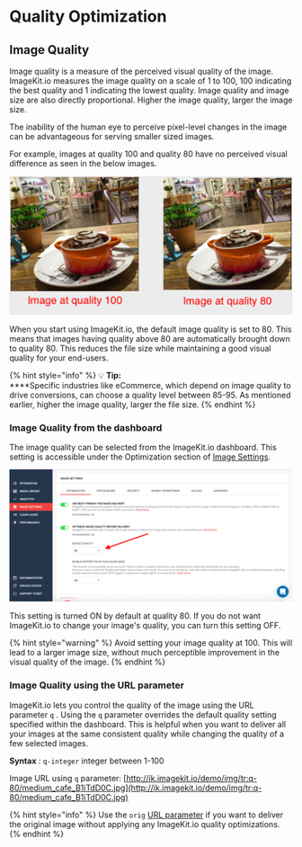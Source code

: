 # Quality Optimization

## Image Quality

Image quality is a measure of the perceived visual quality of the image. ImageKit.io measures the image quality on a scale of 1 to 100, 100 indicating the best quality and 1 indicating the lowest quality. Image quality and image size are also directly proportional. Higher the image quality, larger the image size.

The inability of the human eye to perceive pixel-level changes in the image can be advantageous for serving smaller sized images.

For example, images at quality 100 and quality 80 have no perceived visual difference as seen in the below images.

![](../../.gitbook/assets/oj8cf2bdztdzwp8fum6i.png)

When you start using ImageKit.io, the default image quality is set to 80. This means that images having quality above 80 are automatically brought down to quality 80. This reduces the file size while maintaining a good visual quality for your end-users.

{% hint style="info" %}
:bulb: **Tip:**\
****Specific industries like eCommerce, which depend on image quality to drive conversions, can choose a quality level between 85-95. As mentioned earlier, higher the image quality, larger the file size.
{% endhint %}

### Image Quality from the dashboard

The image quality can be selected from the ImageKit.io dashboard. This setting is accessible under the Optimization section of [Image Settings](https://imagekit.io/dashboard?redirectTo=settings#settings).

![Image quality settings in ImageKit.io dashboard](../../.gitbook/assets/image-quality-from-dashboard.png)

This setting is turned ON by default at quality 80. If you do not want ImageKit.io to change your image's quality, you can turn this setting OFF.

{% hint style="warning" %}
Avoid setting your image quality at 100. This will lead to a larger image size, without much perceptible improvement in the visual quality of the image.
{% endhint %}

### Image Quality using the URL parameter

ImageKit.io lets you control the quality of the image using the URL parameter `q` . Using the `q` parameter overrides the default quality setting specified within the dashboard. This is helpful when you want to deliver all your images at the same consistent quality while changing the quality of a few selected images.

**Syntax** : `q-integer` integer between 1-100

Image URL using `q` parameter: [http://ik.imagekit.io/demo/img/tr:q-80/medium_cafe_B1iTdD0C.jpg](http://ik.imagekit.io/demo/img/tr:q-80/medium_cafe_B1iTdD0C.jpg)

{% hint style="info" %}
Use the `orig` [URL parameter](broken-reference) if you want to deliver the original image without applying any ImageKit.io quality optimizations.
{% endhint %}
